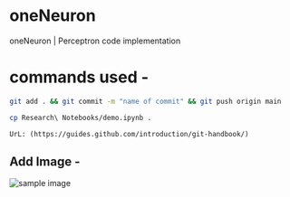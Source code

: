 # oneNeuron
oneNeuron | Perceptron code implementation


# commands used -

```bash
git add . && git commit -m "name of commit" && git push origin main
```

```bash
cp Research\ Notebooks/demo.ipynb .
```
```
UrL: (https://guides.github.com/introduction/git-handbook/)
```
## Add Image -
![sample image](C:\Users\SURESH\Desktop\Live_Code\oneNeuron\plots\or.png)
